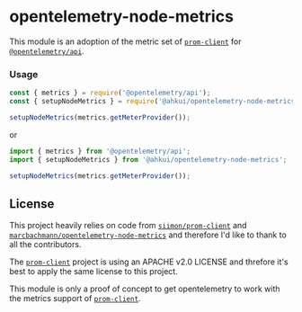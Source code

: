 # opentelemetry-node-metrics

This module is an adoption of the metric set of [`prom-client`](https://www.npmjs.com/package/prom-client) for [`@opentelemetry/api`](https://www.npmjs.com/package/@opentelemetry/api).

### Usage

```js
const { metrics } = require('@opentelemetry/api');
const { setupNodeMetrics } = require('@ahkui/opentelemetry-node-metrics');

setupNodeMetrics(metrics.getMeterProvider());
```

or

```typescript
import { metrics } from '@opentelemetry/api';
import { setupNodeMetrics } from '@ahkui/opentelemetry-node-metrics';

setupNodeMetrics(metrics.getMeterProvider());
```

## License

This project heavily relies on code from [`siimon/prom-client`](https://github.com/siimon/prom-client) and [`marcbachmann/opentelemetry-node-metrics`](https://github.com/marcbachmann/opentelemetry-node-metrics)
and therefore I'd like to thank to all the contributors.

The [`prom-client`](https://www.npmjs.com/package/prom-client) project is using an APACHE v2.0 LICENSE and threfore it's best to apply the same license to this project.

This module is only a proof of concept to get opentelemetry to work with the metrics support of [`prom-client`](https://www.npmjs.com/package/prom-client).
